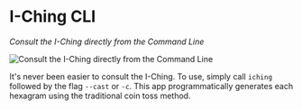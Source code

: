 # I-Ching CLI
*Consult the I-Ching directly from the Command Line*

![Consult the I-Ching directly from the Command Line](/gifs/casting2-lg.gif "Consult the I-Ching directly from the Command Line")

It's never been easier to consult the I-Ching. To use, simply call `iching` followed by the flag `--cast` or  `-c`.
This app programmatically generates each hexagram using the traditional coin toss method.

